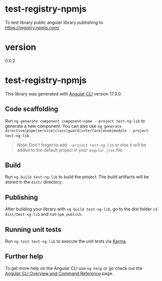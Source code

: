 # test-registry-npmjs
To test library public angular library publishing to https://registry.npmjs.com/

# version
0.0.2

# test-registry-npmjs
This library was generated with [Angular CLI](https://github.com/angular/angular-cli) version 17.3.0.

## Code scaffolding

Run `ng generate component component-name --project test-ng-lib` to generate a new component. You can also use `ng generate directive|pipe|service|class|guard|interface|enum|module --project test-ng-lib`.
> Note: Don't forget to add `--project test-ng-lib` or else it will be added to the default project in your `angular.json` file. 

## Build

Run `ng build test-ng-lib` to build the project. The build artifacts will be stored in the `dist/` directory.

## Publishing

After building your library with `ng build test-ng-lib`, go to the dist folder `cd dist/test-ng-lib` and run `npm publish`.

## Running unit tests

Run `ng test test-ng-lib` to execute the unit tests via [Karma](https://karma-runner.github.io).

## Further help

To get more help on the Angular CLI use `ng help` or go check out the [Angular CLI Overview and Command Reference](https://angular.io/cli) page.
